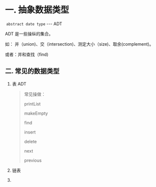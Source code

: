 # 一. 抽象数据类型

​	`abstract date type`  ---  ADT

ADT 是一些操纵的集合。



如： 并（union)、交（intersection)、测定大小（size)、取余(complement)。

或者：并和查找（find)







## 二. 常见的数据类型

1.  表 ADT	 

    >   常见操做：
    >
    >   printList
    >
    >   makeEmpty
    >
    >   find
    >
    >   insert
    >
    >   delete
    >
    >   next  			
    >
    >   previous

2.  链表

3.  